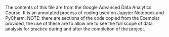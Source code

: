 The contents of this file are from the Google Advanced Data Analytics Course. 
It is an annotated process of coding used on Jupyter Notebook and PyCharm.
NOTE: there are sections of the code copied from the Exemplar provided, the use of these are to allow me to see the full scope of data analysis for practice during and after the completion of the project.

